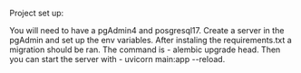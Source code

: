 Project set up:

You will need to have a pgAdmin4 and posgresql17. Create a server in the pgAdmin and set up the env variables.
After instaling the requirements.txt a migration should be ran. The command is - alembic upgrade head.
Then you can start the server with - uvicorn main:app --reload.




